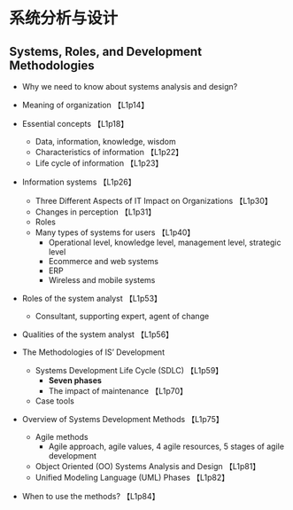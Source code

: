 # 系统分析与设计

## Systems, Roles, and Development Methodologies

- Why we need to know about systems analysis and design?

- Meaning of organization 【L1p14】

- Essential concepts 【L1p18】
    - Data, information, knowledge, wisdom
    - Characteristics of information 【L1p22】
    - Life cycle of information 【L1p23】

- Information systems 【L1p26】
    - Three Different Aspects of IT Impact on Organizations 【L1p30】
    - Changes in perception 【L1p31】
    - Roles
    - Many types of systems for users 【L1p40】
        - Operational level, knowledge level, management level, strategic level
        - Ecommerce and web systems
        - ERP
        - Wireless and mobile systems

- Roles of the system analyst 【L1p53】
    - Consultant, supporting expert, agent of change

- Qualities of the system analyst 【L1p56】

- The Methodologies of IS’ Development
    - Systems Development Life Cycle (SDLC) 【L1p59】
        - **Seven phases**
        - The impact of maintenance 【L1p70】
    - Case tools

- Overview of Systems Development Methods 【L1p75】
    - Agile methods
        - Agile approach, agile values, 4 agile resources, 5 stages of agile development
    - Object Oriented (OO) Systems Analysis and Design 【L1p81】
    - Unified Modeling Language (UML) Phases 【L1p82】

- When to use the methods? 【L1p84】



